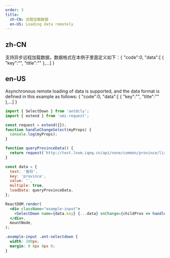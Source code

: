 ```yaml
---
order: 3
title:
  zh-CN: 远程加载数据
  en-US: Loading data remotely
---
```


## zh-CN

支持异步远程加载数据，数据格式在本例子里面定义如下：{ "code":0, "data":[ { "key":"", "title":"" },...] }

## en-US

Asynchronous remote loading of data is supported, and the data format is defined in this example as follows: { "code":0, "data":[ { "key":"", "title":"" },...] }

```jsx
import { SelectDown } from 'antdcly';
import { extend } from 'umi-request';

const request = extend({});
function handleChangeSelect(myProps) {
  console.log(myProps);
}

function queryProvinceData() {
  return request(`http://test.lnxm.iqeq.cn/api/none/common/province/list`);
}

const data = {
  text: '省份',
  key: 'province',
  value: '',
  multiple: true,
  loadData: queryProvinceData,
};

ReactDOM.render(
  <div className="example-input">
    <SelectDown name={data.key} {...data} onChange={childPros => handleChangeSelect(childPros)} />
  </div>,
  mountNode,
);
```

```css
.example-input .ant-selectdown {
  width: 200px;
  margin: 0 8px 8px 0;
}
```
